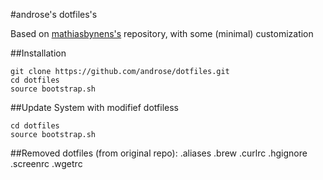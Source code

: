 #androse's dotfiles's

Based on [mathiasbynens's](https://github.com/mathiasbynens) repository, with some (minimal) customization

##Installation

```
git clone https://github.com/androse/dotfiles.git
cd dotfiles
source bootstrap.sh
```

##Update System with modifief dotfiless

```
cd dotfiles
source bootstrap.sh
```

##Removed dotfiles (from original repo):
.aliases .brew .curlrc .hgignore .screenrc .wgetrc 